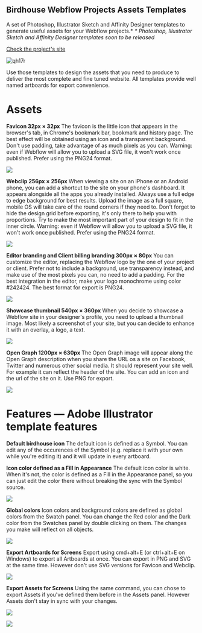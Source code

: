 ## Birdhouse Webflow Projects Assets Templates
A set of Photoshop, Illustrator Sketch and Affinity Designer templates to generate useful assets for your Webflow projects.*
_* Photoshop, Illustrator Sketch and Affinity Designer templates soon to be released_

[Check the project's site](http://birdhouse-template.webflow.io/)

![qh17r](https://cloud.githubusercontent.com/assets/3494919/24807855/25c4e044-1bba-11e7-9e8d-8a8140846263.jpg)

Use those templates to design the assets that you need to produce to deliver the most complete and fine tuned website. All templates provide well named artboards for export convenience.

# Assets

**Favicon 32px × 32px**
The favicon is the little icon that appears in the browser's tab, in Chrome's bookmark bar, bookmark and history page. The best effect will be obtained using an icon and a transparent background. Don't use padding, take advantage of as much pixels as you can. Warning: even if Webflow will allow you to upload a SVG file, it won't work once published. Prefer using the PNG24 format.

![](http://uploads.webflow.com/58e65779839dc1c36f5d3414/58e79c3e7b4b4430dc0a48c0_fav-illus.jpg)

**Webclip 256px × 256px**
When viewing a site on an iPhone or an Android phone, you can add a shortcut to the site on your phone's dashboard. It appears alongside all the apps you already installed. Always use a full edge to edge background for best results. Upload the image as a full square, mobile OS will take care of the round corners if they need to. Don't forget to hide the design grid before exporting, it's only there to help you with proportions. Try to make the most important part of your design to fit in the inner circle. Warning: even if Webflow will allow you to upload a SVG file, it won't work once published. Prefer using the PNG24 format.

![](http://uploads.webflow.com/58e65779839dc1c36f5d3414/58e79c3e82a04e49d7b4e2f8_webclip-illus.jpg)

**Editor branding and Client billing branding 300px × 80px**
You can customize the editor, replacing the Webflow logo by the one of your project or client. Prefer not to include a background, use transparency instead, and make use of the most pixels you can, no need to add a padding. For the best integration in the editor, make your logo monochrome using color #242424. The best format for export is PNG24.

![](http://uploads.webflow.com/58e65779839dc1c36f5d3414/58e79c3d91058818ccdf8c98_branding-illus.jpg)

**Showcase thumbnail 540px × 360px**
When you decide to showcase a Webflow site in your designer's profile, you need to upload a thumbnail image. Most likely a screenshot of your site, but you can decide to enhance it with an overlay, a logo, a text.

![](http://uploads.webflow.com/58e65779839dc1c36f5d3414/58e79c3e82a04e49d7b4e2f7_showcase-illus.jpg)

**Open Graph 1200px × 630px**
The Open Graph image will appear along the Open Graph description when you share the URL os a site on Facebook, Twitter and numerous other social media. It should represent your site well. For example it can reflect the header of the site. You can add an icon and the url of the site on it. Use PNG for export.

![](http://uploads.webflow.com/58e65779839dc1c36f5d3414/58e79c3ea3841130fdf60b8f_og-illus.jpg)

# Features — Adobe Illustrator template features

**Default birdhouse icon**
The default icon is defined as a Symbol. You can edit any of the occurences of the Symbol (e.g. replace it with your own while you're editing it) and it will update in every artboard.

**Icon color defined as a Fill in Appearance**
The default icon color is white. When it's not, the color is defined as a Fill in the Appearance panel, so you can just edit the color there without breaking the sync with the Symbol source.

![](http://uploads.webflow.com/58e65779839dc1c36f5d3414/58e7a33291058818ccdf9015_Sym-%26-appearance.jpg)

**Global colors**
Icon colors and background colors are defined as global colors from the Swatch panel. You can change the Red color and the Dark color from the Swatches panel by double clicking on them. The changes you make will reflect on all objects.

![](http://uploads.webflow.com/58e65779839dc1c36f5d3414/58e7a08f82a04e49d7b4e6b0_global%20colors.gif)

**Export Artboards for Screens**
Export using cmd+alt+E (or ctrl+alt+E on Windows) to export all Artboards at once. You can export in PNG and SVG at the same time. However don't use SVG versions for Favicon and Webclip.

![](http://uploads.webflow.com/58e65779839dc1c36f5d3414/58e7a5faefca8671f6129b16_ckl0q.jpg)

**Export Assets for Screens**
Using the same command, you can chose to export Assets if you've defined them before in the Assets panel. However Assets don't stay in sync with your changes.

![](http://uploads.webflow.com/58e65779839dc1c36f5d3414/58e7a778b646180f44d54290_assets-panel.jpg)

![](http://uploads.webflow.com/58e65779839dc1c36f5d3414/58e7a5e382a04e49d7b4e9c0_dn3np.jpg)


